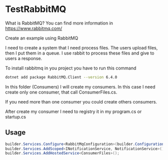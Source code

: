 # TestRabbitMQ

What is RabbitMQ? You can find more information in https://www.rabbitmq.com/

Create an example using RabbitMQ


I need to create a system that I need process files. The users upload files, then I put them in a queue. I use rabbit to process these files and give to users a response.

To install rabbitmq in you project you have to run this command

```bash
dotnet add package RabbitMQ.Client --version 6.4.0
```

In this folder (Consumers) I will create my consumers. In this case I need create only one consumer, that call ConsumerFiles.cs.

If you need more than one consumer you could create others consumers.

After create my consumer I need to registry it in my program.cs or startup.cs

## Usage

```c#
builder.Services.Configure<RabbitMqConfiguration>(builder.Configuration.GetSection("RabbitMqConfig"));
builder.Services.AddScoped<INotificationService, NotificationService>();
builder.Services.AddHostedService<ConsumerFiles>();

